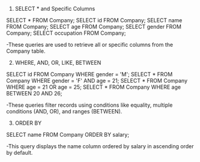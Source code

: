 1. SELECT * and Specific Columns

SELECT * FROM Company;
SELECT id FROM Company;
SELECT name FROM Company;
SELECT age FROM Company;
SELECT gender FROM Company;
SELECT occupation FROM Company;

-These queries are used to retrieve all or specific columns from the Company table.


2. WHERE, AND, OR, LIKE, BETWEEN
   
SELECT id FROM Company WHERE gender = 'M';
SELECT * FROM Company WHERE gender = 'F' AND age = 21;
SELECT * FROM Company WHERE age = 21 OR age = 25;
SELECT * FROM Company WHERE age BETWEEN 20 AND 26;

-These queries filter records using conditions like equality, multiple conditions (AND, OR), and ranges (BETWEEN).


3. ORDER BY

SELECT name FROM Company ORDER BY salary;

-This query displays the name column ordered by salary in ascending order by default.



